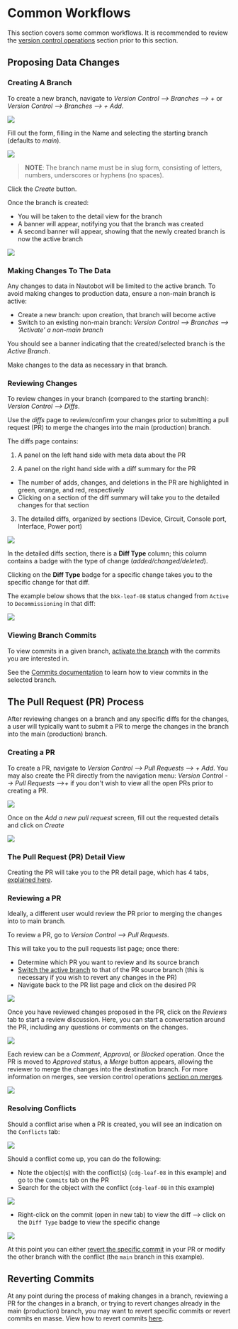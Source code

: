 # Common Workflows

This section covers some common workflows. 
It is recommended to review the [version control operations](../version-control-operations.md) section prior to this section.

## Proposing Data Changes

### Creating A Branch

To create a new branch, navigate to *Version Control --> Branches --> +* or *Version Control --> Branches --> + Add*.

![](../images/creating-a-branch.png)

Fill out the form, filling in the Name and selecting the starting branch (defaults to *main*).

![](../images/add-a-new-branch-form.png)

> **NOTE**: The branch name must be in slug form, consisting of letters, numbers, underscores or hyphens (no spaces).

Click the *Create* button.

Once the branch is created:

* You will be taken to the detail view for the branch
* A banner will appear, notifying you that the branch was created
* A second banner will appear, showing that the newly created branch is now the active branch

![](../images/branch-detail-page.png)

### Making Changes To The Data

Any changes to data in Nautobot will be limited to the active branch. To avoid making changes to production data, ensure a non-main branch is active:

* Create a new branch: upon creation, that branch will become active
* Switch to an existing non-main branch: *Version Control --> Branches --> 'Activate' a non-main branch*

[](../images/activate-non-main-branch.png)

You should see a banner indicating that the created/selected branch is the *Active Branch*.

[](../images/active-branch-banner.png)

Make changes to the data as necessary in that branch.

### Reviewing Changes

To review changes in your branch (compared to the starting branch): *Version Control --> Diffs*.

Use the *diffs* page to review/confirm your changes prior to submitting a pull request (PR) to merge the changes into the main (production) branch.

The diffs page contains:

1. A panel on the left hand side with meta data about the PR
   
2. A panel on the right hand side with a diff summary for the PR

  * The number of adds, changes, and deletions in the PR are highlighted in green, orange, and red, respectively
  * Clicking on a section of the diff summary will take you to the detailed changes for that section

3. The detailed diffs, organized by sections (Device, Circuit, Console port, Interface, Power port)

![](../images/diffs-from-starting-branch.png)

In the detailed diffs section, there is a **Diff Type** column; this column contains a badge with the type of change (*added/changed/deleted*).

Clicking on the **Diff Type** badge for a specific change takes you to the specific change for that diff.

The example below shows that the `bkk-leaf-08` status changed from `Active` to `Decommissioning` in that diff:

![](../images/diff-info-from-pr-detail-page.png)


### Viewing Branch Commits

To view commits in a given branch, [activate the branch](../version-control-operations.md#switching-branches) with the commits you are interested in. 

See the [Commits documentation](../version-control-operations.md#commits) to learn how to view commits in the selected branch. 

## The Pull Request (PR) Process

After reviewing changes on a branch and any specific diffs for the changes, a user will typically want to submit a PR to merge the changes in the branch into the main (production) branch.

### Creating a PR

To create a PR, navigate to  *Version Control --> Pull Requests --> + Add*. You may also create the PR directly from the navigation menu: *Version Control --> Pull Requests -->+* if you don't wish to view all the open PRs prior to creating a PR.

![](../images/create-a-pr.png)

Once on the *Add a new pull request* screen, fill out the requested details and click on *Create*

![](../images/add-new-pr-page.png)

### The Pull Request (PR) Detail View

Creating the PR will take you to the PR detail page, which has 4 tabs, [explained here](../version-control-operations.md#pull-request-view).

### Reviewing a PR 

Ideally, a different user would review the PR prior to merging the changes into to main branch. 

To review a PR, go to *Version Control --> Pull Requests*.

This will take you to the pull requests list page; once there:

* Determine which PR you want to review and its source branch
* [Switch the active branch](../version-control-operations.md#switching-branches) to that of the PR source branch (this is necessary if you wish to revert any changes in the PR)
* Navigate back to the PR list page and click on the desired PR

![](../images/pr-list-page.png)

Once you have reviewed changes proposed in the PR, click on the *Reviews* tab to start a review discussion. 
Here, you can start a conversation around the PR, including any questions or comments on the changes.

![](../images/start-pr-review.png)

Each review can be a *Comment*, *Approval*, or *Blocked* operation. 
Once the PR is moved to *Approved* status, a *Merge* button appears, allowing the reviewer to merge the changes into the destination branch.
For more information on merges, see version control operations [section on merges](../version-control-operations.md#merges).

![](../images/pr-review-conversation.png)

### Resolving Conflicts

Should a conflict arise when a PR is created, you will see an indication on the `Conflicts` tab:

![](../images/pr-with-conflict.png)

Should a conflict come up, you can do the following:

* Note the object(s) with the conflict(s) (`cdg-leaf-08` in this example) and go to the `Commits` tab on the PR
* Search for the object with the conflict (`cdg-leaf-08` in this example)
  
![](../images/find-commit-w-conflict.png)

* Right-click on the commit (open in new tab) to view the diff --> click on the `Diff Type` badge to view the specific change

![](../images/view-conflict.png)

At this point you can either [revert the specific commit](../version-control-operations.md#reverting-a-commit) in your PR or modify the other branch with the conflict (the `main` branch in this example).


## Reverting Commits

At any point during the process of making changes in a branch, reviewing a PR for the changes in a branch, or trying to revert changes already in the main (production) branch, you may want to revert specific commits or revert commits en masse. 
View how to revert commits [here](../version-control-operations.md#reverting-a-commit).







